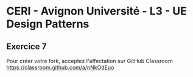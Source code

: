 # CERI - Avignon Université - L3 - UE Design Patterns

## Exercice 7

Pour créer votre fork, acceptez l'affectation sur GitHub Classroom https://classroom.github.com/a/nNkOdEuo
